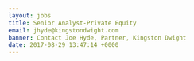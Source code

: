 ```yaml
---
layout: jobs
title: Senior Analyst-Private Equity
email: jhyde@kingstondwight.com
banner: Contact Joe Hyde, Partner, Kingston Dwight
date: 2017-08-29 13:47:14 +0000
---
```


